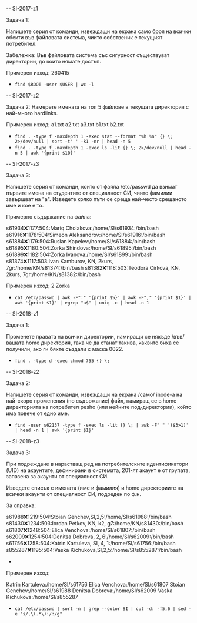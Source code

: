 -- SI-2017-z1

Задача 1:

Напишете серия от команди, извеждащи на екрана само броя на всички обекти във файловата
система, чиито собственик е текущият потребител.

Забележка: Във файловата система със сигурност съществуват директории, до които нямате достъп.

Примерен изход:
260415

-  ` find $ROOT -user $USER | wc -l `

-- SI-2017-z2

Задача 2:
Намерете имената на топ 5 файлове в текущата директория с най-много hardlinks.

Примерен изход:
a1.txt
a2.txt
a3.txt
b1.txt
b2.txt

- ` find . -type f -maxdepth 1 -exec stat --format "%h %n" {} \; 2>/dev/null | sort -t' ' -k1 -nr | head -n 5 `
- ` find . -type f -maxdepth 1 -exec ls -lit {} \; 2>/dev/null | head -n 5 | awk '{print $10}' `



-- SI-2017-z3

Задача 3:

Напишете серия от команди, които от файла /etc/passwd да взимат първите имена на студентите от
специалност СИ, чиито фамилии завършват на "а". Изведете колко пъти се среща най-често срещаното
име и кое е то.

Примерно съдържание на файла:

s61934:x:1177:504:Mariq Cholakova:/home/SI/s61934:/bin/bash
s61916:x:1178:504:Simeon Aleksandrov:/home/SI/s61916:/bin/bash
s61884:x:1179:504:Ruslan Kapelev:/home/SI/s61884:/bin/bash
s61895:x:1180:504:Zorka Shindova:/home/SI/s61895:/bin/bash
s61899:x:1182:504:Zorka Ivanova:/home/SI/s61899:/bin/bash
s81374:x:1117:503:Ivan Kamburov, KN, 2kurs, 7gr:/home/KN/s81374:/bin/bash
s81382:x:1118:503:Teodora Cirkova, KN, 2kurs, 7gr:/home/KN/s81382:/bin/bash

Примерен изход:
2 Zorka

- ` cat /etc/passwd | awk -F":" '{print $5}' | awk -F"," '{print $1}' | awk '{print $1}' | egrep "a$" | uniq -c | head -n 1 `


-- SI-2018-z1

Задача 1:

Променете правата на всички директории, намиращи се някъде /във/ вашата home директория,
така че да станат такива, каквито биха се получили, ако ги бяхте създали с маска 0022.

- ` find . -type d -exec chmod 755 {} \; `

-- SI-2018-z2

Задача 2:

Напишете серия от команди, извеждащи на екрана /само/ inode-а на най-скоро променения (по съдържание)
файл, намиращ се в home директорията на потребител pesho (или нейните под-директории), който има
повече от едно име.
- ` find -user s62137 -type f -exec ls -lit {} \; | awk -F" " '($3>1)' | head -n 1 | awk '{print $1}' `

-- SI-2018-z3

Задача 3:

При подреждане в нарастващ ред на потребителските идентификатори (UID) на акаунтите,
дефинирани в системата, 201-ят акаунт е от групата, запазена за акаунти от специалност СИ.

Изведете списък с имената (име и фамилия) и home директориите на всички акаунти
от специалност СИ, подреден по ф.н.

За справка:

s61988:x:1219:504:Stoian Genchev,SI,2,5:/home/SI/s61988:/bin/bash
s81430:x:1234:503:Iordan Petkov, KN, k2, g7:/home/KN/s81430:/bin/bash
s61807:x:1248:504:Elica Venchova:/home/SI/s61807:/bin/bash
s62009:x:1254:504:Denitsa Dobreva, 2, 6:/home/SI/s62009:/bin/bash
s61756:x:1258:504:Katrin Kartuleva, SI, 4, 1:/home/SI/s61756:/bin/bash
s855287:x:1195:504:Vaska Kichukova,SI,2,5:/home/SI/s855287:/bin/bash

- 

Примерен изход:

Katrin Kartuleva:/home/SI/s61756
Elica Venchova:/home/SI/s61807
Stoian Genchev:/home/SI/s61988
Denitsa Dobreva:/home/SI/s62009
Vaska Kichukova:/home/SI/s855287


- ` cat /etc/passwd | sort -n | grep --color SI | cut -d: -f5,6 | sed -e "s/,\(.*\):/:/g" `
